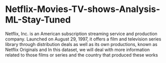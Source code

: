 # Netflix-Movies-TV-shows-Analysis-ML-Stay-Tuned
Netflix, Inc. is an American subscription streaming service and production company. Launched on August 29, 1997, it offers a film and television series library through distribution deals as well as its own productions, known as Netflix Originals and In this dataset, we will deal with more information related to those films or series and the country that produced these works
